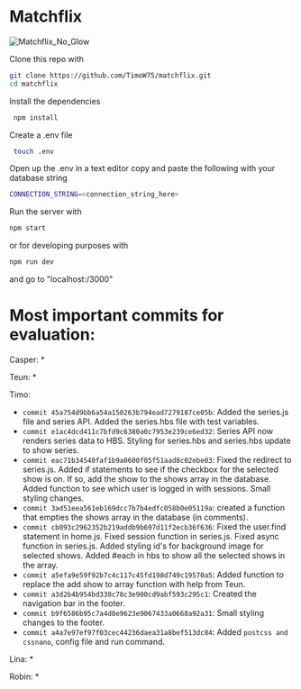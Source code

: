 # Matchflix

![Matchflix_No_Glow](https://user-images.githubusercontent.com/60609760/159242521-5cf9800b-5134-4ef1-a91f-3c493d40de34.svg)

Clone this repo with
````bash
git clone https://github.com/TimoW75/matchflix.git  
cd matchflix  
````
Install the dependencies
````bash
 npm install  
````
Create a .env file
````bash
 touch .env  
````
  
Open up the .env in a text editor copy and paste the following with your database string  
````bash
CONNECTION_STRING=<connection_string_here>
````
Run the server with
````bash 
npm start  
````

or for developing purposes with
````bash
npm run dev
````

and go to "localhost:/3000"  


# Most important commits for evaluation:

Casper:
*

Teun:
*

Timo:
* `commit 45a754d9bb6a54a150263b794ead7279187ce05b`: Added the series.js file and series API. Added the series.hbs file with test variables.
* `commit e1ac4dcd411c7bfd9c6380a0c7953e239ce6ed32`: Series API now renders series data to HBS. Styling for series.hbs and series.hbs update to show series.
* `commit eac71b34540faf1b9a0600f05f51aad8c02ebe03`: Fixed the redirect to series.js. Added if statements to see if the checkbox for the selected show is on. If so, add the show to the shows array in the database. Added function to see which user is logged in with sessions. Small styling changes.
* `commit 3ad51eea561eb169dcc7b7b4edfc058b0e05119a`: created a function that empties the shows array in the database (in comments). 
* `commit cb093c2962352b219addb9b697d11f2ecb36f636`: Fixed the user.find statement in home.js. Fixed session function in series.js. Fixed async function in series.js. Added styling id's for background image for selected shows. Added #each in hbs to show all the selected shows in the array.
* `commit a5efa9e59f92b7c4c117c45fd198d749c19570a5`: Added function to replace the add show to array function with help from Teun.
* `commit a3d2b4b954bd338c78c3e900cd9abf593c295c1`: Created the navigation bar in the footer.
* `commit b9f6586b95c7a4d8e9623e9067433a0668a92a31`: Small styling changes to the footer.
* `commit a4a7e97ef97f03cec44236daea31a8bef513dc84`: Added `postcss and cssnano`, config file and run command.

Lina:
*

Robin:
*

